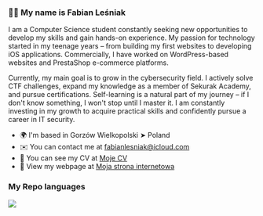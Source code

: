 ### 🙋‍♂️ My name is Fabian Leśniak

I am a Computer Science student constantly seeking new opportunities to develop my skills and gain hands-on experience. My passion for technology started in my teenage years – from building my first websites to developing iOS applications. Commercially, I have worked on WordPress-based websites and PrestaShop e-commerce platforms.

Currently, my main goal is to grow in the cybersecurity field. I actively solve CTF challenges, expand my knowledge as a member of Sekurak Academy, and pursue certifications. Self-learning is a natural part of my journey – if I don't know something, I won't stop until I master it. I am constantly investing in my growth to acquire practical skills and confidently pursue a career in IT security.

* 🌍  I'm based in Gorzów Wielkopolski ➤ Poland
* ✉️  You can contact me at [fabianlesniak@icloud.com](mailto:fabianlesniak@icloud.com)
* 🤝  You can see my CV at [Moje CV]()
* 🧠  View my webpage at [Moja strona internetowa]()

### My Repo languages
![](https://github-readme-stats.vercel.app/api/top-langs/?username=savaqe21&theme=radical&hide_border=true&include_all_commits=false&count_private=false&layout=compact)
